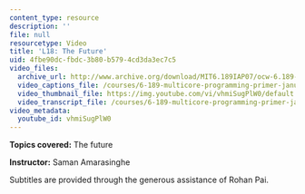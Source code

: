 ```yaml
---
content_type: resource
description: ''
file: null
resourcetype: Video
title: 'L18: The Future'
uid: 4fbe90dc-fbdc-3b80-b579-4cd3da3ec7c5
video_files:
  archive_url: http://www.archive.org/download/MIT6.189IAP07/ocw-6.189-iap07-lec18_300k.mp4
  video_captions_file: /courses/6-189-multicore-programming-primer-january-iap-2007/afc93a23dc5c55a0a4717793f1b285ec_vhmiSugPlW0.vtt
  video_thumbnail_file: https://img.youtube.com/vi/vhmiSugPlW0/default.jpg
  video_transcript_file: /courses/6-189-multicore-programming-primer-january-iap-2007/265d09ae743293c6f9e1759caa26cdcd_vhmiSugPlW0.pdf
video_metadata:
  youtube_id: vhmiSugPlW0
---
```


**Topics covered:** The future

**Instructor:** Saman Amarasinghe

Subtitles are provided through the generous assistance of Rohan Pai.